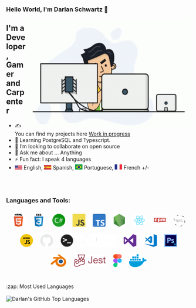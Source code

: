 ### Hello World, I'm Darlan Schwartz  👋

 <img align="right" alt="GIF" src="https://raw.githubusercontent.com/DarlanSchwartz/DarlanSchwartz/main/Github%20readme%20images/programmer.gif" width="450" height="300" />
 
## I'm a Developer, Gamer and Carpenter
- ✍ You can find my projects here <a href="https://darlanschwartz.github.io/My-Portfolio/">Work in progress</a>
- 🌱 Learning PostgreSQL and Typescript.
- 👯 I’m looking to collaborate on open source
- 💬 Ask me about ... Anything
- ⚡ Fun fact: I speak 4 languages
- <img align="left top" alt="EUA" width="20px" src="https://raw.githubusercontent.com/DarlanSchwartz/DarlanSchwartz/main/Github%20readme%20images/usa.jpg" /> English,  <img align="left top" alt="Spanish" width="20px" src="https://raw.githubusercontent.com/DarlanSchwartz/DarlanSchwartz/main/Github%20readme%20images/spanish.jpg" />  Spanish,  <img align="left top" alt="Portuguese" width="20px" src="https://raw.githubusercontent.com/DarlanSchwartz/DarlanSchwartz/main/Github%20readme%20images/brazil.jpg" />  Portuguese, <img align="left top" alt="French" width="20px" src="https://raw.githubusercontent.com/DarlanSchwartz/DarlanSchwartz/main/Github%20readme%20images/france.webp" /> French +/-
<br />
<br />

### Languages and Tools:
<div  style="padding:5px; display:flex; align-items:center; flex-wrap:wrap; gap:10px; justify-content
:center;" >
<img  style="padding:5px; flex-grow:0; flex-shrink:0;" alt="HTML5" width="35px" src="https://raw.githubusercontent.com/DarlanSchwartz/DarlanSchwartz/main/Github%20readme%20images/html.png" />
<img  style="padding:5px; flex-grow:0; flex-shrink:0;" alt="CSS3" width="35px" src="https://raw.githubusercontent.com/DarlanSchwartz/DarlanSchwartz/main/Github%20readme%20images/css.png" />
<img  style="padding:5px; flex-grow:0; flex-shrink:0;" alt="CSharp" width="35px" src="https://raw.githubusercontent.com/DarlanSchwartz/DarlanSchwartz/main/Github%20readme%20images/csharp.png" />
<img  style="padding:5px; flex-grow:0; flex-shrink:0;" alt="JavaScript" width="35px" src="https://raw.githubusercontent.com/github/explore/80688e429a7d4ef2fca1e82350fe8e3517d3494d/topics/javascript/javascript.png" />
<img  style="padding:5px; flex-grow:0; flex-shrink:0;" alt="Typescript" width="35px" src="https://github.com/DarlanSchwartz/DarlanSchwartz/blob/main/Github%20readme%20images/typescript.png" />
<img  style="padding:5px; flex-grow:0; flex-shrink:0;" alt="Node.js" width="35px" src="https://raw.githubusercontent.com/DarlanSchwartz/DarlanSchwartz/main/Github%20readme%20images/nodejs.png" />
<img  style="padding:5px; flex-grow:0; flex-shrink:0;" alt="React" width="35px" src="https://raw.githubusercontent.com/DarlanSchwartz/DarlanSchwartz/main/Github%20readme%20images/react.png" />
<img  style="padding:5px; flex-grow:0; flex-shrink:0;" alt="NPM" height="36px" src="https://raw.githubusercontent.com/DarlanSchwartz/DarlanSchwartz/main/Github%20readme%20images/npm.png" />
<img  style="padding:5px; flex-grow:0; flex-shrink:0;" alt="Next.js" height="35px" src="https://raw.githubusercontent.com/DarlanSchwartz/DarlanSchwartz/main/Github%20readme%20images/nextjs.png" />
<img  style="padding:5px; flex-grow:0; flex-shrink:0;" alt="Express.js" height="35px" src="https://raw.githubusercontent.com/DarlanSchwartz/DarlanSchwartz/main/Github%20readme%20images/express-js.png" />
<img  style="padding:5px; flex-grow:0; flex-shrink:0;" alt="GitHub" width="35px" src="https://raw.githubusercontent.com/DarlanSchwartz/DarlanSchwartz/main/Github%20readme%20images/github.png" />
<img  style="padding:5px; flex-grow:0; flex-shrink:0;" alt="Terminal" width="35px" src="https://raw.githubusercontent.com/DarlanSchwartz/DarlanSchwartz/main/Github%20readme%20images/terminal.png" />
<img  style="padding:5px; flex-grow:0; flex-shrink:0;" alt="Unity" height="35px" src="https://raw.githubusercontent.com/DarlanSchwartz/DarlanSchwartz/main/Github%20readme%20images/unity.png" />
<img  style="padding:5px; flex-grow:0; flex-shrink:0;" alt="VS Community" height="35px" src="https://raw.githubusercontent.com/DarlanSchwartz/DarlanSchwartz/main/Github%20readme%20images/community.png" />
<img  style="padding:5px; flex-grow:0; flex-shrink:0;" alt="Visual Studio Code" width="35px" src="https://raw.githubusercontent.com/DarlanSchwartz/DarlanSchwartz/main/Github%20readme%20images/visual-studio-code.png" />
<img  style="padding:5px; flex-grow:0; flex-shrink:0;" alt="Photoshop" height="35px" src="https://raw.githubusercontent.com/DarlanSchwartz/DarlanSchwartz/main/Github%20readme%20images/photoshop.jpeg" />
<img  style="padding:5px; flex-grow:0; flex-shrink:0;" alt="Blender" height="35px" src="https://raw.githubusercontent.com/DarlanSchwartz/DarlanSchwartz/main/Github%20readme%20images/blender2.png" />
<img  style="padding:5px; flex-grow:0; flex-shrink:0;" alt="Jest" height="35px" src="https://raw.githubusercontent.com/DarlanSchwartz/DarlanSchwartz/main/Github%20readme%20images/jest.png" />
<img  style="padding:5px; flex-grow:0; flex-shrink:0;" alt="Figma" height="35px" src="https://raw.githubusercontent.com/DarlanSchwartz/DarlanSchwartz/main/Github%20readme%20images/figma.svg" />
<img  style="padding:5px; flex-grow:0; flex-shrink:0;" alt="Docker" height="35px" src="https://github.com/DarlanSchwartz/DarlanSchwartz/blob/main/Github%20readme%20images/docker.png?raw=true" />

</div>

<br />
<br />

 <summary>  :zap: Most Used Languages</summary>
 <br />
<img style="flex-grow:0; flex-shrink:0;" alt="Darlan's GitHub Top Languages" src="https://github-readme-stats.vercel.app/api/top-langs/?username=DarlanSchwartz" />
